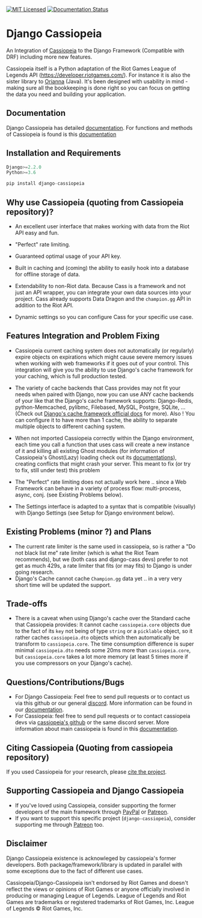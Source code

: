 [![MIT Licensed](https://img.shields.io/badge/license-MIT-green.svg)](https://github.com/paaksing/django-cassiopeia/blob/master/LICENSE.txt)
[![Documentation Status](https://readthedocs.org/projects/cassiopeia/badge/?version=latest)](https://django-cassiopeia.readthedocs.io/en/latest/)

# Django Cassiopeia

An Integration of [Cassiopeia](https://github.com/meraki-analytics/cassiopeia) to the Django Framework (Compatible with DRF) including more new features.

Cassiopeia itself is a Python adaptation of the Riot Games League of Legends API (https://developer.riotgames.com/). For instance it is also the sister library to [Orianna](https://github.com/robrua/Orianna) (Java). It's been designed with usability in mind - making sure all the bookkeeping is done right so you can focus on getting the data you need and building your application.

## Documentation
Django Cassiopeia has detailed [documentation](https://django-cassiopeia.readthedocs.io/en/latest/).
For functions and methods of Cassiopeia is found is this [documentation](http://cassiopeia.readthedocs.org/en/latest/) 

## Installation and Requirements
```python
Django>=2.2.0
Python>=3.6

pip install django-cassiopeia
```

## Why use Cassiopeia (quoting from Cassiopeia repository)?

* An excellent user interface that makes working with data from the Riot API easy and fun.

* "Perfect" rate limiting.

* Guaranteed optimal usage of your API key.

* Built in caching and (coming) the ability to easily hook into a database for offline storage of data.

* Extendability to non-Riot data. Because Cass is a framework and not just an API wrapper, you can integrate your own data sources into your project. Cass already supports Data Dragon and the ``champion.gg`` API in addition to the Riot API.

* Dynamic settings so you can configure Cass for your specific use case.

## Features Integration and Problem Fixing

* Cassiopeia current caching system does not automatically (or regularly) expire objects on expirations which might cause severe memory issues when working with web frameworks if it goes out of your control. This integration will give you the ability to use Django's cache framework for your caching, which is full production tested.

* The variety of cache backends that Cass provides may not fit your needs when paired with Django, now you can use ANY cache backends of your like that the Django's cache framework supports: Django-Redis, python-Memcached, pylibmc, Filebased, MySQL, Postgre, SQLite, ... (Check out [Django's cache framework official docs](https://docs.djangoproject.com/en/dev/topics/cache/) for more). Also ! You can configure it to have more than 1 cache, the ability to separate multiple objects to different caching system. 

* When not imported Cassiopeia correctly within the Django environment, each time you call a function that uses cass will create a new instance of it and killing all existing Ghost modules (for information of Cassiopeia's Ghost(Lazy) loading check out its [documentations](http://cassiopeia.readthedocs.org/en/latest/)), creating conflicts that might crash your server. This meant to fix (or try to fix, still under test) this problem

* The "Perfect" rate limiting does not actually work here .. since a Web Framework can behave in a variety of process flow: multi-process, async, conj. (see Existing Problems below).

* The Settings interface is adapted to a syntax that is compatible (visually) with Django Settings (see Setup for Django environment below).

## Existing Problems (minor ?) and Plans

* The current rate limiter is the same used in cassiopeia, so is rather a "Do not black list me" rate limiter (which is what the Riot Team recommends), but we (both cass and django-cass devs) prefer to not get as much 429s, a rate limiter that fits (or may fits) to Django is under going research.
* Django's Cache cannot cache `Champion.gg` data yet .. in a very very short time will be updated the support.

## Trade-offs

* There is a caveat when using Django's cache over the Standard cache that Cassiopeia provides: It cannot cache `cassiopeia.core` objects due to the fact of its `key` not being of type `string` or a `picklable` object, so it rather caches `cassiopeia.dto` objects which then automatically be transform to `cassiopeia.core`. The time consumption difference is super minimal `cassiopeia.dto` needs some 20ms more than `cassiopeia.core`, but `cassiopeia.core` takes a lot more memory (at least 5 times more if you use compressors on your Django's cache).

## Questions/Contributions/Bugs
* For Django Cassiopeia: Feel free to send pull requests or to contact us via this github or our general [discord](https://discord.gg/uYW7qhP). More information can be found in our [documentation](https://django-cassiopeia.readthedocs.io/en/latest/).
* For Cassiopeia: feel free to send pull requests or to contact cassiopeia devs via [cassiopeia's github](https://github.com/meraki-analytics/cassiopeia) or the same discord server. More information about main cassiopeia is found in this [documentation](http://cassiopeia.readthedocs.org/en/latest/).

## Citing Cassiopeia (Quoting from cassiopeia repository)
If you used Cassiopeia for your research, please [cite the project](https://doi.org/10.5281/zenodo.1170906).

## Supporting Cassiopeia and Django Cassiopeia
* If you've loved using Cassiopeia, consider supporting the former developers of the main framework through [PayPal](https://www.paypal.me/merakianalytics) or [Patreon](https://www.patreon.com/merakianalytics).
* If you want to support this specific project (`django-cassiopeia`), consider supporting me through [Patreon](https://www.patreon.com/paaksing) too. 

## Disclaimer
Django Cassiopeia existence is acknowleged by cassiopeia's former developers. Both package/framework/library is updated in parallel with some exceptions due to the fact of different use cases.

Cassiopeia/Django-Cassiopeia isn't endorsed by Riot Games and doesn't reflect the views or opinions of Riot Games or anyone officially involved in producing or managing League of Legends. League of Legends and Riot Games are trademarks or registered trademarks of Riot Games, Inc. League of Legends © Riot Games, Inc.
